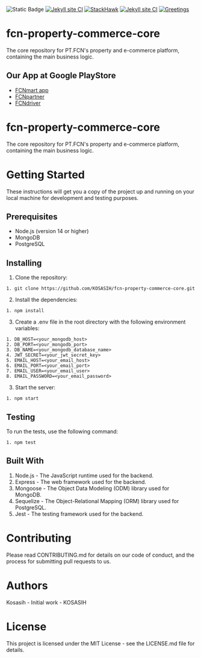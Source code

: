 ![Static Badge](https://img.shields.io/badge/FCN-FITRI%20CINTA%20NUSANTARA-blue)
[![Jekyll site CI](https://github.com/KOSASIH/fcn-property-commerce-core/actions/workflows/jekyll-docker.yml/badge.svg)](https://github.com/KOSASIH/fcn-property-commerce-core/actions/workflows/jekyll-docker.yml)
[![StackHawk](https://github.com/KOSASIH/fcn-property-commerce-core/actions/workflows/stackhawk.yml/badge.svg)](https://github.com/KOSASIH/fcn-property-commerce-core/actions/workflows/stackhawk.yml)
[![Jekyll site CI](https://github.com/KOSASIH/fcn-property-commerce-core/actions/workflows/jekyll-docker.yml/badge.svg)](https://github.com/KOSASIH/fcn-property-commerce-core/actions/workflows/jekyll-docker.yml)
[![Greetings](https://github.com/KOSASIH/fcn-property-commerce-core/actions/workflows/greetings.yml/badge.svg)](https://github.com/KOSASIH/fcn-property-commerce-core/actions/workflows/greetings.yml)

# fcn-property-commerce-core
The core repository for PT.FCN's property and e-commerce platform, containing the main business logic.

## Our App at Google PlayStore 

- [FCNmart app](https://play.google.com/store/apps/details?id=com.fcnmart.enjoy) 
- [FCNpartner](https://play.google.com/store/apps/details?id=com.fcnmart.partner)
- [FCNdriver](https://play.google.com/store/apps/details?id=com.fcnmart.driver) 

# fcn-property-commerce-core

The core repository for PT.FCN's property and e-commerce platform, containing the main business logic.

# Getting Started

These instructions will get you a copy of the project up and running on your local machine for development and testing purposes.

## Prerequisites

- Node.js (version 14 or higher)
- MongoDB
- PostgreSQL

## Installing

1. Clone the repository:

```
1. git clone https://github.com/KOSASIH/fcn-property-commerce-core.git
```

2. Install the dependencies:

```
1. npm install
```

3. Create a .env file in the root directory with the following environment variables:

```
1. DB_HOST=<your_mongodb_host>
2. DB_PORT=<your_mongodb_port>
3. DB_NAME=<your_mongodb_database_name>
4. JWT_SECRET=<your_jwt_secret_key>
5. EMAIL_HOST=<your_email_host>
6. EMAIL_PORT=<your_email_port>
7. EMAIL_USER=<your_email_user>
8. EMAIL_PASSWORD=<your_email_password>
```
3. Start the server:

```
1. npm start
```

## Testing

To run the tests, use the following command:

```
1. npm test
```

## Built With

1. Node.js - The JavaScript runtime used for the backend.
2. Express - The web framework used for the backend.
3. Mongoose - The Object Data Modeling (ODM) library used for MongoDB.
3. Sequelize - The Object-Relational Mapping (ORM) library used for PostgreSQL.
4. Jest - The testing framework used for the backend.

# Contributing

Please read CONTRIBUTING.md for details on our code of conduct, and the process for submitting pull requests to us.

# Authors

Kosasih - Initial work - KOSASIH

# License

This project is licensed under the MIT License - see the LICENSE.md file for details.
